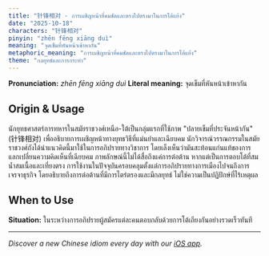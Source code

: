 ```yaml
---
title: "针锋相对 - การเผชิญหน้าที่คมชัดและตรงไปตรงมาในการโต้แย้ง"
date: "2025-10-18"
characters: "针锋相对"
pinyin: "zhēn fēng xiāng duì"
meaning: "จุดเข็มที่หันหน้าเข้าหากัน"
metaphoric_meaning: "การเผชิญหน้าที่คมชัดและตรงไปตรงมาในการโต้แย้ง"
theme: "กลยุทธ์และการกระทำ"
---
```


**Pronunciation:** *zhēn fēng xiāng duì*
**Literal meaning:** จุดเข็มที่หันหน้าเข้าหากัน

## Origin & Usage

นักยุทธศาสตร์การทหารในสมัยราชวงศ์เหนือ-ใต้เป็นกลุ่มแรกที่ใช้ภาพ "ปลายเข็มที่ประจันหน้ากัน" (针锋相对) เพื่ออธิบายการเผชิญหน้าทางยุทธวิธีที่แม่นยำและเฉียบคม นักวิจารณ์วรรณกรรมในสมัยราชวงศ์ถังได้นำแนวคิดนี้มาใช้ในการอภิปรายทางวิชาการ โดยเล็งเห็นว่ามันสะท้อนแก่นแท้ของการแลกเปลี่ยนความคิดเห็นที่เฉียบคม ภาพลักษณ์นี้ไม่ได้สื่อถึงแค่การต่อต้าน หากแต่เป็นการตอบโต้ที่สมน้ำสมเนื้อและเที่ยงตรง การใช้งานในปัจจุบันครอบคลุมตั้งแต่การอภิปรายทางการเมืองไปจนถึงการเจรจาธุรกิจ โดยอธิบายถึงการต่อต้านที่มีการไตร่ตรองและมีกลยุทธ์ ไม่ใช่ความเป็นปฏิปักษ์ที่ไร้เหตุผล

## When to Use

**Situation:** ในระหว่างการอภิปรายผู้สมัครแต่ละคนตอบกลับด้วยการโต้เถียงกันอย่างรวดเร็วทันที

---

*Discover a new Chinese idiom every day with our [iOS app](https://apps.apple.com/us/app/daily-chinese-idioms/id6740611324).*
